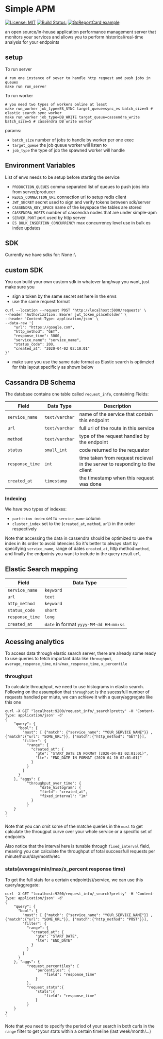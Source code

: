 # Simple APM

[![License: MIT](https://img.shields.io/badge/License-MIT-yellow.svg)](https://opensource.org/licenses/MIT)
[![Build Status:](https://github.com/Kareem-Emad/simple-apm/workflows/Build/badge.svg)](https://github.com/Kareem-Emad/simple-apm/actions)
[![GoReportCard example](https://goreportcard.com/badge/github.com/Kareem-Emad/simple-apm)](https://goreportcard.com/report/Kareem-Emad/simple-apm)

an open source/in-house application performance management server that monitors your services and allows you to perform historical/real-time analysis for your endpoints

## setup

To run server

```shell
# run one instance of sever to handle http request and push jobs in queues
make run run_server
```

To run worker

```shell
# you need two types of workers online at least
make run_worker job_type=ES_SYNC target_queue=sync_es batch_size=5 # elastic search sync worker
make run_worker job_type=DB_WRITE target_queue=cassendra_write batch_size=5 # cassendra DB write worker
```

params:

- `batch_size` number of jobs to handle by worker per one exec
- `target_queue` the job queue worker will listen to
- `job_type` the type of job the spawned worker will handle

## Environment Variables

List of envs needs to be setup before starting the service

- `PRODUCTION_QUEUES` comma separated list of queues to push jobs into from server/producer
- `REDIS_CONNECTION_URL` connection url to setup redis client
- `JWT_SECRET` secret used to sign and verify tokens between sdk/server
- `CASSENDRA_KEY_SPACE` name of the keyspace the tables are stored
- `CASSENDRA_HOSTS` number of cassendra nodes that are under simple-apm
- `SERVER_PORT` port used by http server
- `ES_BULK_INSERTION_CONCURRENCY` max concurrency level use in bulk es index updates

## SDK

Currently we have sdks for:
None :\

## custom SDK

You can build your own custom sdk in whatever lang/way you want, just make sure you

- sign a token by the same secret set here in the envs
- use the same request format

```shell
curl --location --request POST 'http://localhost:5000/requests' \
--header 'Authorization: Bearer jwt_token_placeholder' \
--header 'Content-Type: application/json' \
--data-raw '{
    "url": "https://google.com",
    "http_method": "GET",
    "response_time": 3000,
    "service_name": "service_name",
    "status_code": 200,
    "created_at": "2020-04-02 02:10:01"
}'
```

- make sure you use the same date format as Elastic search is optimzied for this layout specificly as shown below

## Cassandra DB Schema

The database contains one table called `request_info`, containing Fields:

| Field | Data Type| Description |
| --- | --- | --- |
| `service_name` | `text/varchar` | name of the service that contain this endpoint|
| `url` | `text/varchar` | full url of the route in this service |
| `method` | `text/varchar` | type of the request handled by the endpoint |
| `status` | `small_int` | code returned to the requestor |
| `response_time` | `int` | time taken from request recieval in the server to responding to the client |
| `created_at` | `timestamp` | the timestamp when this request was done |

### Indexing

We have two types of indexes:

- `partition index` set to  `service_name` column
- `cluster_index` set to the (`created_at`, `method`, `url`) in the order respectively

Note that accessing the data in cassendra should be optimized to use the index in its order to avoid latencies
So it's better to always start by specifying `service_name`, range of dates `created_at`, http method `method`, and finally the endpoints you want to include in the query result `url`.

## Elastic Search mapping

| Field | Data Type|
| --- | --- |
| `service_name` | `keyword` |
| `url` | `text` |
| `http_method` | `keyword` |
| `status_code` | `short` |
| `response_time` | `long` |
| `created_at` | `date` in format `yyyy-MM-dd HH:mm:ss` |

## Acessing analytics

To access data through elastic search server, there are already some ready to use queries to
fetch important data like `throughput`, `average_response_time`, `min/max_response_time`, `x_percentile`

### throughput

To calculate throughput, we need to use histograms in elastic search.
Following on the assumption that `throughput` is the sucessfull number of requests handled per miute, we can achieve it with a query/aggregate like this one

```shell
curl -X GET "localhost:9200/request_info/_search?pretty" -H 'Content-Type: application/json' -d'
{
    "query": {
      "bool": {
        "must": [ {"match": {"service_name": "YOUR_SERVICE_NAME"}} , {"match":{"url": "SOME_URL"}}, {"match":{"http_method": "GET"}}],
        "filter": {
          "range": {
            "created_at": {
              "gte": "START_DATE IN FORMAT (2020-04-01 02:01:01)",
              "lte": "END_DATE IN FORMAT (2020-04-10 02:01:01)"
            }
          }
        }
      }
    }, "aggs": {
		  "throughput_over_time": {
                "date_histogram": {
                "field": "created_at",
                "fixed_interval": "1m"
            }
          }
    }
}
'
```

Note that you can omit some of the matche queries in the `must` to get calculate the througput curve over your whole service or a specific set of endpoints

Also notice that the interval here is tunable through `fixed_interval` field, meaning you can calculate the throughput of total successfull requests per minute/hour/day/month/etc

### stats(average/min/max/x_percent response time)

To get the full stats for a certain endpoint(s)/service, we can use this query/aggregate:

```shell
curl -X GET "localhost:9200/request_info/_search?pretty" -H 'Content-Type: application/json' -d'
{
    "query": {
      "bool": {
        "must": [ {"match": {"service_name": "YOUR_SERVICE_NAME"}} , {"match":{"url": "SOME_URL"}}, {"match":{"http_method": "POST"}}],
        "filter": {
          "range": {
            "created_at": {
              "gte": "START_DATE",
              "lte": "END_DATE"
            }
          }
        }
      }
    }, "aggs": {
          "request_percentiles": {
              "percentiles": {
                  "field": "response_time" 
              }
          },
          "request_stats":{
              "stats":{
                  "field": "response_time"
              }
          }
    }
}
'
```

Note that you need to specify the period of your search in both curls in the `range` filter to get your stats within a certain timeline (last week/month/...)
